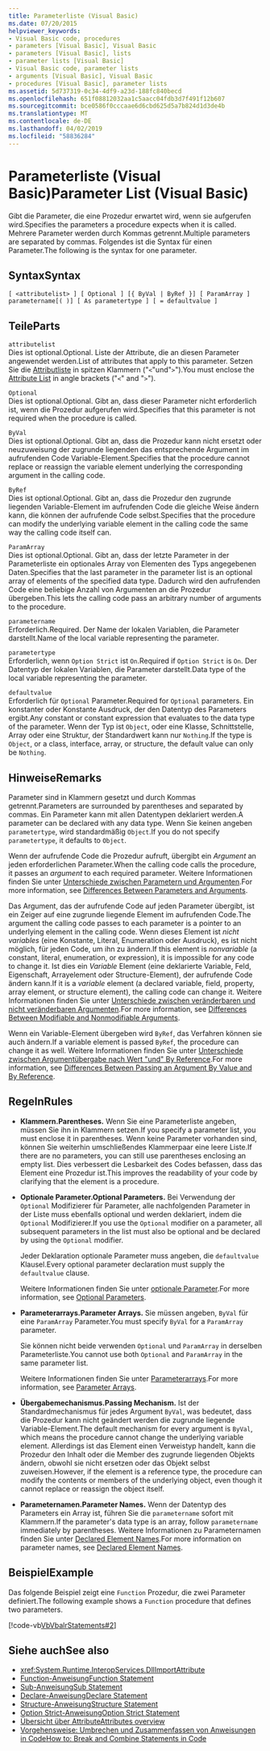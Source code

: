```yaml
---
title: Parameterliste (Visual Basic)
ms.date: 07/20/2015
helpviewer_keywords:
- Visual Basic code, procedures
- parameters [Visual Basic], Visual Basic
- parameters [Visual Basic], lists
- parameter lists [Visual Basic]
- Visual Basic code, parameter lists
- arguments [Visual Basic], Visual Basic
- procedures [Visual Basic], parameter lists
ms.assetid: 5d737319-0c34-4df9-a23d-188fc840becd
ms.openlocfilehash: 651f08812032aa1c5aacc04fdb3d7f491f12b607
ms.sourcegitcommit: bce0586f0cccaae6d6cbd625d5a7b824d1d3de4b
ms.translationtype: MT
ms.contentlocale: de-DE
ms.lasthandoff: 04/02/2019
ms.locfileid: "58836284"
---
```

# <a name="parameter-list-visual-basic"></a><span data-ttu-id="14709-102">Parameterliste (Visual Basic)</span><span class="sxs-lookup"><span data-stu-id="14709-102">Parameter List (Visual Basic)</span></span>
<span data-ttu-id="14709-103">Gibt die Parameter, die eine Prozedur erwartet wird, wenn sie aufgerufen wird.</span><span class="sxs-lookup"><span data-stu-id="14709-103">Specifies the parameters a procedure expects when it is called.</span></span> <span data-ttu-id="14709-104">Mehrere Parameter werden durch Kommas getrennt.</span><span class="sxs-lookup"><span data-stu-id="14709-104">Multiple parameters are separated by commas.</span></span> <span data-ttu-id="14709-105">Folgendes ist die Syntax für einen Parameter.</span><span class="sxs-lookup"><span data-stu-id="14709-105">The following is the syntax for one parameter.</span></span>  
  
## <a name="syntax"></a><span data-ttu-id="14709-106">Syntax</span><span class="sxs-lookup"><span data-stu-id="14709-106">Syntax</span></span>  
  
```  
[ <attributelist> ] [ Optional ] [{ ByVal | ByRef }] [ ParamArray ]   
parametername[( )] [ As parametertype ] [ = defaultvalue ]  
```  
  
## <a name="parts"></a><span data-ttu-id="14709-107">Teile</span><span class="sxs-lookup"><span data-stu-id="14709-107">Parts</span></span>  
 `attributelist`  
 <span data-ttu-id="14709-108">Dies ist optional.</span><span class="sxs-lookup"><span data-stu-id="14709-108">Optional.</span></span> <span data-ttu-id="14709-109">Liste der Attribute, die an diesen Parameter angewendet werden.</span><span class="sxs-lookup"><span data-stu-id="14709-109">List of attributes that apply to this parameter.</span></span> <span data-ttu-id="14709-110">Setzen Sie die [Attributliste](../../../visual-basic/language-reference/statements/attribute-list.md) in spitzen Klammern ("`<`"und"`>`").</span><span class="sxs-lookup"><span data-stu-id="14709-110">You must enclose the [Attribute List](../../../visual-basic/language-reference/statements/attribute-list.md) in angle brackets ("`<`" and "`>`").</span></span>  
  
 `Optional`  
 <span data-ttu-id="14709-111">Dies ist optional.</span><span class="sxs-lookup"><span data-stu-id="14709-111">Optional.</span></span> <span data-ttu-id="14709-112">Gibt an, dass dieser Parameter nicht erforderlich ist, wenn die Prozedur aufgerufen wird.</span><span class="sxs-lookup"><span data-stu-id="14709-112">Specifies that this parameter is not required when the procedure is called.</span></span>  
  
 `ByVal`  
 <span data-ttu-id="14709-113">Dies ist optional.</span><span class="sxs-lookup"><span data-stu-id="14709-113">Optional.</span></span> <span data-ttu-id="14709-114">Gibt an, dass die Prozedur kann nicht ersetzt oder neuzuweisung der zugrunde liegenden das entsprechende Argument im aufrufenden Code Variable-Element.</span><span class="sxs-lookup"><span data-stu-id="14709-114">Specifies that the procedure cannot replace or reassign the variable element underlying the corresponding argument in the calling code.</span></span>  
  
 `ByRef`  
 <span data-ttu-id="14709-115">Dies ist optional.</span><span class="sxs-lookup"><span data-stu-id="14709-115">Optional.</span></span> <span data-ttu-id="14709-116">Gibt an, dass die Prozedur den zugrunde liegenden Variable-Element im aufrufenden Code die gleiche Weise ändern kann, die können der aufrufende Code selbst.</span><span class="sxs-lookup"><span data-stu-id="14709-116">Specifies that the procedure can modify the underlying variable element in the calling code the same way the calling code itself can.</span></span>  
  
 `ParamArray`  
 <span data-ttu-id="14709-117">Dies ist optional.</span><span class="sxs-lookup"><span data-stu-id="14709-117">Optional.</span></span> <span data-ttu-id="14709-118">Gibt an, dass der letzte Parameter in der Parameterliste ein optionales Array von Elementen des Typs angegebenen Daten.</span><span class="sxs-lookup"><span data-stu-id="14709-118">Specifies that the last parameter in the parameter list is an optional array of elements of the specified data type.</span></span> <span data-ttu-id="14709-119">Dadurch wird den aufrufenden Code eine beliebige Anzahl von Argumenten an die Prozedur übergeben.</span><span class="sxs-lookup"><span data-stu-id="14709-119">This lets the calling code pass an arbitrary number of arguments to the procedure.</span></span>  
  
 `parametername`  
 <span data-ttu-id="14709-120">Erforderlich.</span><span class="sxs-lookup"><span data-stu-id="14709-120">Required.</span></span> <span data-ttu-id="14709-121">Der Name der lokalen Variablen, die Parameter darstellt.</span><span class="sxs-lookup"><span data-stu-id="14709-121">Name of the local variable representing the parameter.</span></span>  
  
 `parametertype`  
 <span data-ttu-id="14709-122">Erforderlich, wenn `Option Strict` ist `On`.</span><span class="sxs-lookup"><span data-stu-id="14709-122">Required if `Option Strict` is `On`.</span></span> <span data-ttu-id="14709-123">Der Datentyp der lokalen Variablen, die Parameter darstellt.</span><span class="sxs-lookup"><span data-stu-id="14709-123">Data type of the local variable representing the parameter.</span></span>  
  
 `defaultvalue`  
 <span data-ttu-id="14709-124">Erforderlich für `Optional` Parameter.</span><span class="sxs-lookup"><span data-stu-id="14709-124">Required for `Optional` parameters.</span></span> <span data-ttu-id="14709-125">Ein konstanter oder Konstante Ausdruck, der den Datentyp des Parameters ergibt.</span><span class="sxs-lookup"><span data-stu-id="14709-125">Any constant or constant expression that evaluates to the data type of the parameter.</span></span> <span data-ttu-id="14709-126">Wenn der Typ ist `Object`, oder eine Klasse, Schnittstelle, Array oder eine Struktur, der Standardwert kann nur `Nothing`.</span><span class="sxs-lookup"><span data-stu-id="14709-126">If the type is `Object`, or a class, interface, array, or structure, the default value can only be `Nothing`.</span></span>  
  
## <a name="remarks"></a><span data-ttu-id="14709-127">Hinweise</span><span class="sxs-lookup"><span data-stu-id="14709-127">Remarks</span></span>  
 <span data-ttu-id="14709-128">Parameter sind in Klammern gesetzt und durch Kommas getrennt.</span><span class="sxs-lookup"><span data-stu-id="14709-128">Parameters are surrounded by parentheses and separated by commas.</span></span> <span data-ttu-id="14709-129">Ein Parameter kann mit allen Datentypen deklariert werden.</span><span class="sxs-lookup"><span data-stu-id="14709-129">A parameter can be declared with any data type.</span></span> <span data-ttu-id="14709-130">Wenn Sie keinen angeben `parametertype`, wird standardmäßig `Object`.</span><span class="sxs-lookup"><span data-stu-id="14709-130">If you do not specify `parametertype`, it defaults to `Object`.</span></span>  
  
 <span data-ttu-id="14709-131">Wenn der aufrufende Code die Prozedur aufruft, übergibt ein *Argument* an jeden erforderlichen Parameter.</span><span class="sxs-lookup"><span data-stu-id="14709-131">When the calling code calls the procedure, it passes an *argument* to each required parameter.</span></span> <span data-ttu-id="14709-132">Weitere Informationen finden Sie unter [Unterschiede zwischen Parametern und Argumenten](../../../visual-basic/programming-guide/language-features/procedures/differences-between-parameters-and-arguments.md).</span><span class="sxs-lookup"><span data-stu-id="14709-132">For more information, see [Differences Between Parameters and Arguments](../../../visual-basic/programming-guide/language-features/procedures/differences-between-parameters-and-arguments.md).</span></span>  
  
 <span data-ttu-id="14709-133">Das Argument, das der aufrufende Code auf jeden Parameter übergibt, ist ein Zeiger auf eine zugrunde liegende Element im aufrufenden Code.</span><span class="sxs-lookup"><span data-stu-id="14709-133">The argument the calling code passes to each parameter is a pointer to an underlying element in the calling code.</span></span> <span data-ttu-id="14709-134">Wenn dieses Element ist *nicht variables* (eine Konstante, Literal, Enumeration oder Ausdruck), es ist nicht möglich, für jeden Code, um ihn zu ändern.</span><span class="sxs-lookup"><span data-stu-id="14709-134">If this element is *nonvariable* (a constant, literal, enumeration, or expression), it is impossible for any code to change it.</span></span> <span data-ttu-id="14709-135">Ist dies ein *Variable* Element (eine deklarierte Variable, Feld, Eigenschaft, Arrayelement oder Structure-Element), der aufrufende Code ändern kann.</span><span class="sxs-lookup"><span data-stu-id="14709-135">If it is a *variable* element (a declared variable, field, property, array element, or structure element), the calling code can change it.</span></span> <span data-ttu-id="14709-136">Weitere Informationen finden Sie unter [Unterschiede zwischen veränderbaren und nicht veränderbaren Argumenten](../../../visual-basic/programming-guide/language-features/procedures/differences-between-modifiable-and-nonmodifiable-arguments.md).</span><span class="sxs-lookup"><span data-stu-id="14709-136">For more information, see [Differences Between Modifiable and Nonmodifiable Arguments](../../../visual-basic/programming-guide/language-features/procedures/differences-between-modifiable-and-nonmodifiable-arguments.md).</span></span>  
  
 <span data-ttu-id="14709-137">Wenn ein Variable-Element übergeben wird `ByRef`, das Verfahren können sie auch ändern.</span><span class="sxs-lookup"><span data-stu-id="14709-137">If a variable element is passed `ByRef`, the procedure can change it as well.</span></span> <span data-ttu-id="14709-138">Weitere Informationen finden Sie unter [Unterschiede zwischen Argumentübergabe nach Wert "und" By Reference](../../../visual-basic/programming-guide/language-features/procedures/differences-between-passing-an-argument-by-value-and-by-reference.md).</span><span class="sxs-lookup"><span data-stu-id="14709-138">For more information, see [Differences Between Passing an Argument By Value and By Reference](../../../visual-basic/programming-guide/language-features/procedures/differences-between-passing-an-argument-by-value-and-by-reference.md).</span></span>  
  
## <a name="rules"></a><span data-ttu-id="14709-139">Regeln</span><span class="sxs-lookup"><span data-stu-id="14709-139">Rules</span></span>  
  
-   <span data-ttu-id="14709-140">**Klammern.**</span><span class="sxs-lookup"><span data-stu-id="14709-140">**Parentheses.**</span></span> <span data-ttu-id="14709-141">Wenn Sie eine Parameterliste angeben, müssen Sie ihn in Klammern setzen.</span><span class="sxs-lookup"><span data-stu-id="14709-141">If you specify a parameter list, you must enclose it in parentheses.</span></span> <span data-ttu-id="14709-142">Wenn keine Parameter vorhanden sind, können Sie weiterhin umschließendes Klammerpaar eine leere Liste.</span><span class="sxs-lookup"><span data-stu-id="14709-142">If there are no parameters, you can still use parentheses enclosing an empty list.</span></span> <span data-ttu-id="14709-143">Dies verbessert die Lesbarkeit des Codes befassen, dass das Element eine Prozedur ist.</span><span class="sxs-lookup"><span data-stu-id="14709-143">This improves the readability of your code by clarifying that the element is a procedure.</span></span>  
  
-   <span data-ttu-id="14709-144">**Optionale Parameter.**</span><span class="sxs-lookup"><span data-stu-id="14709-144">**Optional Parameters.**</span></span> <span data-ttu-id="14709-145">Bei Verwendung der `Optional` Modifizierer für Parameter, alle nachfolgenden Parameter in der Liste muss ebenfalls optional und werden deklariert, indem die `Optional` Modifizierer.</span><span class="sxs-lookup"><span data-stu-id="14709-145">If you use the `Optional` modifier on a parameter, all subsequent parameters in the list must also be optional and be declared by using the `Optional` modifier.</span></span>  
  
     <span data-ttu-id="14709-146">Jeder Deklaration optionale Parameter muss angeben, die `defaultvalue` Klausel.</span><span class="sxs-lookup"><span data-stu-id="14709-146">Every optional parameter declaration must supply the `defaultvalue` clause.</span></span>  
  
     <span data-ttu-id="14709-147">Weitere Informationen finden Sie unter [optionale Parameter](../../../visual-basic/programming-guide/language-features/procedures/optional-parameters.md).</span><span class="sxs-lookup"><span data-stu-id="14709-147">For more information, see [Optional Parameters](../../../visual-basic/programming-guide/language-features/procedures/optional-parameters.md).</span></span>  
  
-   <span data-ttu-id="14709-148">**Parameterarrays.**</span><span class="sxs-lookup"><span data-stu-id="14709-148">**Parameter Arrays.**</span></span> <span data-ttu-id="14709-149">Sie müssen angeben, `ByVal` für eine `ParamArray` Parameter.</span><span class="sxs-lookup"><span data-stu-id="14709-149">You must specify `ByVal` for a `ParamArray` parameter.</span></span>  
  
     <span data-ttu-id="14709-150">Sie können nicht beide verwenden `Optional` und `ParamArray` in derselben Parameterliste.</span><span class="sxs-lookup"><span data-stu-id="14709-150">You cannot use both `Optional` and `ParamArray` in the same parameter list.</span></span>  
  
     <span data-ttu-id="14709-151">Weitere Informationen finden Sie unter [Parameterarrays](../../../visual-basic/programming-guide/language-features/procedures/parameter-arrays.md).</span><span class="sxs-lookup"><span data-stu-id="14709-151">For more information, see [Parameter Arrays](../../../visual-basic/programming-guide/language-features/procedures/parameter-arrays.md).</span></span>  
  
-   <span data-ttu-id="14709-152">**Übergabemechanismus.**</span><span class="sxs-lookup"><span data-stu-id="14709-152">**Passing Mechanism.**</span></span> <span data-ttu-id="14709-153">Ist der Standardmechanismus für jedes Argument `ByVal`, was bedeutet, dass die Prozedur kann nicht geändert werden die zugrunde liegende Variable-Element.</span><span class="sxs-lookup"><span data-stu-id="14709-153">The default mechanism for every argument is `ByVal`, which means the procedure cannot change the underlying variable element.</span></span> <span data-ttu-id="14709-154">Allerdings ist das Element einen Verweistyp handelt, kann die Prozedur den Inhalt oder die Member des zugrunde liegenden Objekts ändern, obwohl sie nicht ersetzen oder das Objekt selbst zuweisen.</span><span class="sxs-lookup"><span data-stu-id="14709-154">However, if the element is a reference type, the procedure can modify the contents or members of the underlying object, even though it cannot replace or reassign the object itself.</span></span>  
  
-   <span data-ttu-id="14709-155">**Parameternamen.**</span><span class="sxs-lookup"><span data-stu-id="14709-155">**Parameter Names.**</span></span> <span data-ttu-id="14709-156">Wenn der Datentyp des Parameters ein Array ist, führen Sie die `parametername` sofort mit Klammern.</span><span class="sxs-lookup"><span data-stu-id="14709-156">If the parameter's data type is an array, follow `parametername` immediately by parentheses.</span></span> <span data-ttu-id="14709-157">Weitere Informationen zu Parameternamen finden Sie unter [Declared Element Names](../../../visual-basic/programming-guide/language-features/declared-elements/declared-element-names.md).</span><span class="sxs-lookup"><span data-stu-id="14709-157">For more information on parameter names, see [Declared Element Names](../../../visual-basic/programming-guide/language-features/declared-elements/declared-element-names.md).</span></span>  
  
## <a name="example"></a><span data-ttu-id="14709-158">Beispiel</span><span class="sxs-lookup"><span data-stu-id="14709-158">Example</span></span>  
 <span data-ttu-id="14709-159">Das folgende Beispiel zeigt eine `Function` Prozedur, die zwei Parameter definiert.</span><span class="sxs-lookup"><span data-stu-id="14709-159">The following example shows a `Function` procedure that defines two parameters.</span></span>  
  
 [!code-vb[VbVbalrStatements#2](~/samples/snippets/visualbasic/VS_Snippets_VBCSharp/VbVbalrStatements/VB/Class1.vb#2)]  
  
## <a name="see-also"></a><span data-ttu-id="14709-160">Siehe auch</span><span class="sxs-lookup"><span data-stu-id="14709-160">See also</span></span>

- <xref:System.Runtime.InteropServices.DllImportAttribute>
- [<span data-ttu-id="14709-161">Function-Anweisung</span><span class="sxs-lookup"><span data-stu-id="14709-161">Function Statement</span></span>](../../../visual-basic/language-reference/statements/function-statement.md)
- [<span data-ttu-id="14709-162">Sub-Anweisung</span><span class="sxs-lookup"><span data-stu-id="14709-162">Sub Statement</span></span>](../../../visual-basic/language-reference/statements/sub-statement.md)
- [<span data-ttu-id="14709-163">Declare-Anweisung</span><span class="sxs-lookup"><span data-stu-id="14709-163">Declare Statement</span></span>](../../../visual-basic/language-reference/statements/declare-statement.md)
- [<span data-ttu-id="14709-164">Structure-Anweisung</span><span class="sxs-lookup"><span data-stu-id="14709-164">Structure Statement</span></span>](../../../visual-basic/language-reference/statements/structure-statement.md)
- [<span data-ttu-id="14709-165">Option Strict-Anweisung</span><span class="sxs-lookup"><span data-stu-id="14709-165">Option Strict Statement</span></span>](../../../visual-basic/language-reference/statements/option-strict-statement.md)
- [<span data-ttu-id="14709-166">Übersicht über Attribute</span><span class="sxs-lookup"><span data-stu-id="14709-166">Attributes overview</span></span>](../../../visual-basic/programming-guide/concepts/attributes/index.md)
- [<span data-ttu-id="14709-167">Vorgehensweise: Umbrechen und Zusammenfassen von Anweisungen in Code</span><span class="sxs-lookup"><span data-stu-id="14709-167">How to: Break and Combine Statements in Code</span></span>](../../../visual-basic/programming-guide/program-structure/how-to-break-and-combine-statements-in-code.md)
